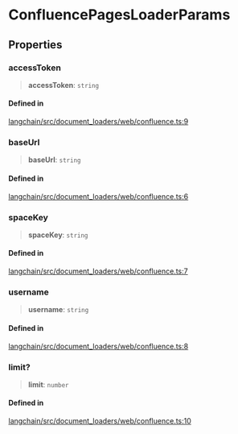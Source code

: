 ConfluencePagesLoaderParams
===========================

Properties[](#properties "Direct link to Properties")
------------------------------------------------------

### accessToken[](#accesstoken "Direct link to accessToken")

> **accessToken**: `string`

#### Defined in[](#defined-in "Direct link to Defined in")

[langchain/src/document\_loaders/web/confluence.ts:9](https://github.com/hwchase17/langchainjs/blob/1c1274d/langchain/src/document_loaders/web/confluence.ts#L9)

### baseUrl[](#baseurl "Direct link to baseUrl")

> **baseUrl**: `string`

#### Defined in[](#defined-in-1 "Direct link to Defined in")

[langchain/src/document\_loaders/web/confluence.ts:6](https://github.com/hwchase17/langchainjs/blob/1c1274d/langchain/src/document_loaders/web/confluence.ts#L6)

### spaceKey[](#spacekey "Direct link to spaceKey")

> **spaceKey**: `string`

#### Defined in[](#defined-in-2 "Direct link to Defined in")

[langchain/src/document\_loaders/web/confluence.ts:7](https://github.com/hwchase17/langchainjs/blob/1c1274d/langchain/src/document_loaders/web/confluence.ts#L7)

### username[](#username "Direct link to username")

> **username**: `string`

#### Defined in[](#defined-in-3 "Direct link to Defined in")

[langchain/src/document\_loaders/web/confluence.ts:8](https://github.com/hwchase17/langchainjs/blob/1c1274d/langchain/src/document_loaders/web/confluence.ts#L8)

### limit?[](#limit "Direct link to limit?")

> **limit**: `number`

#### Defined in[](#defined-in-4 "Direct link to Defined in")

[langchain/src/document\_loaders/web/confluence.ts:10](https://github.com/hwchase17/langchainjs/blob/1c1274d/langchain/src/document_loaders/web/confluence.ts#L10)